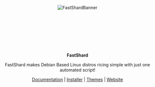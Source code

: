 
<div align="center"> 

![FastShardBanner](https://user-images.githubusercontent.com/117211251/204109884-0c45d9af-284c-495f-8c8e-cb088cdab153.png)

<br />

<br />

</div>

<br />

#

<br />
<br />
<div align="center"> 
<b> FastShard </b>
<p>FastShard makes Debian Based Linux distros ricing simple with just one automated script! </p>
<a href="#">Documentation</a> |
<a href="https://github.com/FastShard/Shardic">Installer</a> |
<a href="https://github.com/FastShard/Themes">Themes</a> |
<a href="#">Website</a> 

</div>
